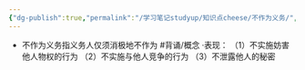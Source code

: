 ```yaml
---
{"dg-publish":true,"permalink":"/学习笔记studyup/知识点cheese/不作为义务/","dgPassFrontmatter":true,"created":"2024-07-05T16:28:01.846+08:00","updated":"2024-09-11T11:43:49.496+08:00"}
---
```


- 不作为义务指义务人仅须消极地不作为 #背诵/概念 
·表现：
（1）不实施妨害他人物权的行为
（2）不实施与他人竞争的行为
（3）不泄露他人的秘密